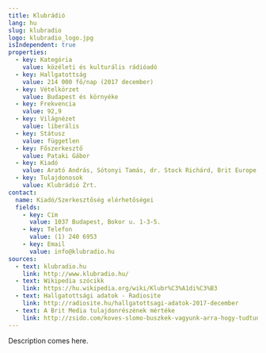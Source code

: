 ```yaml
---
title: Klubrádió
lang: hu
slug: klubradio
logo: klubradio_logo.jpg
isIndependent: true
properties:
  - key: Kategória
    value: közéleti és kulturális rádióadó
  - key: Hallgatottság
    value: 214 000 fő/nap (2017 december)
  - key: Vételkörzet
    value: Budapest és környéke
  - key: Frekvencia
    value: 92,9
  - key: Világnézet
    value: liberális
  - key: Státusz
    value: független
  - key: Főszerkesztő
    value: Pataki Gábor
  - key: Kiadó
    value: Arató András, Sótonyi Tamás, dr. Stock Richárd, Brit Europe BE, dr. Hegedüs Magor Miklós, Bar Yosef Itamar
  - key: Tulajdonosok
    value: Klubrádió Zrt.
contact:
  name: Kiadó/Szerkesztőség elérhetőségei
  fields:
    - key: Cím
      value: 1037 Budapest, Bokor u. 1-3-5.
    - key: Telefon
      value: (1) 240 6953
    - key: Email
      value: info@klubradio.hu
sources:
  - text: klubradio.hu
    link: http://www.klubradio.hu/
  - text: Wikipedia szócikk
    link: https://hu.wikipedia.org/wiki/Klubr%C3%A1di%C3%B3
  - text: Hallgatottsági adatok - Radiosite
    link: http://radiosite.hu/hallgatottsagi-adatok-2017-december
  - text: A Brit Media tulajdonrészének mértéke
    link: http://zsido.com/koves-slomo-buszkek-vagyunk-arra-hogy-tudtunk-segiteni-klubradionak/
---
```


Description comes here.